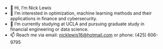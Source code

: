 - 👋 Hi, I’m Nick Lewis
- 👀 I’m interested in optimization, machine learning methods and their applications in finance and cybersecurity.
- 🌱 I’m currently studying at UCLA and pursuing graduate study in financial engineering or data science.
- 📫 Reach me via email: nicklewis16@hotmail.com or phone: (425) 606-9795
